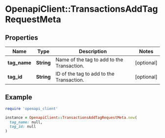 # OpenapiClient::TransactionsAddTagRequestMeta

## Properties

| Name | Type | Description | Notes |
| ---- | ---- | ----------- | ----- |
| **tag_name** | **String** | Name of the tag to add to the Transaction. | [optional] |
| **tag_id** | **String** | ID of the tag to add to the Transaction. | [optional] |

## Example

```ruby
require 'openapi_client'

instance = OpenapiClient::TransactionsAddTagRequestMeta.new(
  tag_name: null,
  tag_id: null
)
```

